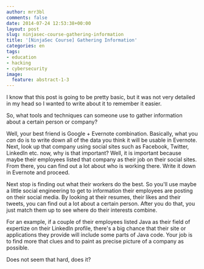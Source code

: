 ```yaml
---
author: mrr3bl
comments: false
date: 2014-07-24 12:53:38+00:00
layout: post
slug: ninjasec-course-gathering-information
title: '[NinjaSec Course] Gathering Information'
categories: en
tags:
- education
- hacking
- cybersecurity
image:
  feature: abstract-1-3
---
```


I know that this post is going to be pretty basic, but it was not very detailed in my head so I wanted to write about it to remember it easier.

So, what tools and techniques can someone use to gather information about a certain person or company?

Well, your best friend is Google + Evernote combination. Basically, what you _can_ do is to write down all of the data you think it will be usable in Evernote. Next, look up that company using social sites such as Facebook, Twitter, LinkedIn etc. now, why is that important? Well, it is important because maybe their employees listed that company as their job on their social sites. From there, you can find out a lot about who is working there. Write it down in Evernote and proceed.

Next stop is finding out what their workers do the best. So you'll use maybe a little social engineering to get to information their employees are posting on their social media. By looking at their resumes, their likes and their tweets, you can find out a lot about a certain person. After you do that, you just match them up to see where do their interests combine.

For an example, if a couple of their employees listed Java as their field of expertize on their LinkedIn profile, there's a big chance that their site or applications they provide will include some parts of Java code. Your job is to find more that clues and to paint as precise picture of a company as possible.

Does not seem that hard, does it?
